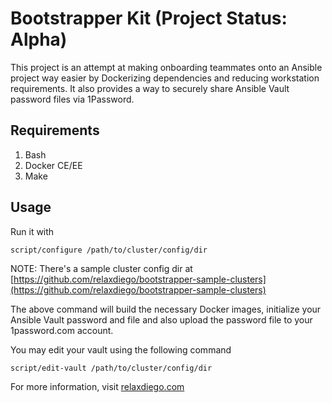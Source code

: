 Bootstrapper Kit (Project Status: Alpha)
========================================

This project is an attempt at making onboarding teammates onto an Ansible
project way easier by Dockerizing dependencies and reducing workstation requirements.
It also provides a way to securely share Ansible Vault password files via
1Password.


Requirements
------------

1. Bash
2. Docker CE/EE
3. Make


Usage
-----

Run it with

```
script/configure /path/to/cluster/config/dir
```

NOTE: There's a sample cluster config dir at
[https://github.com/relaxdiego/bootstrapper-sample-clusters](https://github.com/relaxdiego/bootstrapper-sample-clusters)

The above command will build the necessary Docker images, initialize your
Ansible Vault password and file and also upload the password file to your
1password.com account.

You may edit your vault using the following command

```
script/edit-vault /path/to/cluster/config/dir
```

For more information, visit [relaxdiego.com](https://relaxdiego.com)
